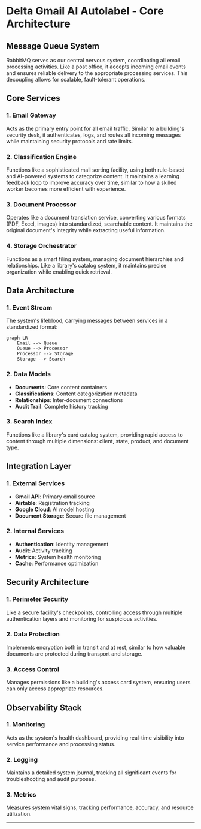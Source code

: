 # Delta Gmail AI Autolabel - Core Architecture

## Message Queue System
RabbitMQ serves as our central nervous system, coordinating all email processing activities. Like a post office, it accepts incoming email events and ensures reliable delivery to the appropriate processing services. This decoupling allows for scalable, fault-tolerant operations.

## Core Services

### 1. Email Gateway
Acts as the primary entry point for all email traffic. Similar to a building's security desk, it authenticates, logs, and routes all incoming messages while maintaining security protocols and rate limits.

### 2. Classification Engine
Functions like a sophisticated mail sorting facility, using both rule-based and AI-powered systems to categorize content. It maintains a learning feedback loop to improve accuracy over time, similar to how a skilled worker becomes more efficient with experience.

### 3. Document Processor
Operates like a document translation service, converting various formats (PDF, Excel, images) into standardized, searchable content. It maintains the original document's integrity while extracting useful information.

### 4. Storage Orchestrator
Functions as a smart filing system, managing document hierarchies and relationships. Like a library's catalog system, it maintains precise organization while enabling quick retrieval.

## Data Architecture

### 1. Event Stream
The system's lifeblood, carrying messages between services in a standardized format:
```mermaid
graph LR
    Email --> Queue
    Queue --> Processor
    Processor --> Storage
    Storage --> Search
```

### 2. Data Models
- **Documents**: Core content containers
- **Classifications**: Content categorization metadata
- **Relationships**: Inter-document connections
- **Audit Trail**: Complete history tracking

### 3. Search Index
Functions like a library's card catalog system, providing rapid access to content through multiple dimensions: client, state, product, and document type.

## Integration Layer

### 1. External Services
- **Gmail API**: Primary email source
- **Airtable**: Registration tracking
- **Google Cloud**: AI model hosting
- **Document Storage**: Secure file management

### 2. Internal Services
- **Authentication**: Identity management
- **Audit**: Activity tracking
- **Metrics**: System health monitoring
- **Cache**: Performance optimization

## Security Architecture

### 1. Perimeter Security
Like a secure facility's checkpoints, controlling access through multiple authentication layers and monitoring for suspicious activities.

### 2. Data Protection
Implements encryption both in transit and at rest, similar to how valuable documents are protected during transport and storage.

### 3. Access Control
Manages permissions like a building's access card system, ensuring users can only access appropriate resources.

## Observability Stack

### 1. Monitoring
Acts as the system's health dashboard, providing real-time visibility into service performance and processing status.

### 2. Logging
Maintains a detailed system journal, tracking all significant events for troubleshooting and audit purposes.

### 3. Metrics
Measures system vital signs, tracking performance, accuracy, and resource utilization.

---


